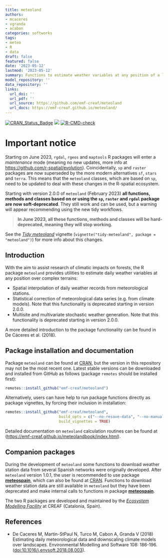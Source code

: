 ```yaml
---
title: meteoland
authors:
- mcaceres
- vgranda
- acabon
categories: softworks
tags:
- meteo
- R
- data
draft: false
featured: false
date: '2023-05-12'
lastmod: '2023-05-12'
summary: Functions to estimate weather variables at any position of a landscape
model_repository: ''
data_repository: ''
links:
  url_doi: ''
  url_pdf: ''
  url_source: https://github.com/emf-creaf/meteoland
  url_docs: https://emf-creaf.github.io/meteoland/
---
```

[![CRAN_Status_Badge](http://www.r-pkg.org/badges/version/meteoland)](https://cran.r-project.org/package=meteoland)
[![](https://cranlogs.r-pkg.org/badges/meteoland)](https://cran.rstudio.com/web/packages/meteoland/index.html)
[![R-CMD-check](https://github.com/emf-creaf/meteoland/workflows/R-CMD-check/badge.svg)](https://github.com/emf-creaf/meteoland/actions)

# Important notice

Starting on June 2023, `rgdal`, `rgeos` and `maptools` R packages will
enter a *maintenance* mode (meaning no new updates, more info at
<https://github.com/r-spatial/evolution>). Coincidentally, `sp` and
`raster` packages are now superseded by the more modern alternatives
`sf`, `stars` and `terra`. This means that the `meteoland` classes,
which are based on `sp`, need to be updated to deal with these changes
in the R-spatial ecosystem.

Starting with version 2.0.0 of `meteoland` (February 2023) **all
functions, methods and classes based on or using the `sp`, `raster` and
`rgdal` package are now soft-deprecated**. They still work and can be
used, but a warning will appear recommending using the new tidy
workflows.

> **In June 2023, all these functions, methods and classes will be
> hard-deprecated, meaning they will stop working.**

See the [*Tidy
meteoland*](https://emf-creaf.github.io/meteoland/articles/tidy-meteoland.html)
vignette (`vignette("tidy-meteoland", package = "meteoland")`) for more
info about this changes.

## Introduction

With the aim to assist research of climatic impacts on forests, the R
package `meteoland` provides utilities to estimate daily weather
variables at any position over complex terrains:

-   Spatial interpolation of daily weather records from meteorological
    stations.
-   Statistical correction of meteorological data series (e.g. from
    climate models). Note that this functionality is deprecated starting
    in version 2.0.0.
-   Multisite and multivariate stochastic weather generation. Note that
    this functionality is deprecated starting in version 2.0.0.

A more detailed introduction to the package functionality can be found
in De Cáceres et al. (2018).

## Package installation and documentation

Package `meteoland` can be found at [CRAN](https://cran.r-project.org/),
but the version in this repository may not be the most recent one.
Latest stable versions can be downloaded and installed from GitHub as
follows (package `remotes` should be installed first):

``` r
remotes::install_github("emf-creaf/meteoland")
```

Alternatively, users can have help to run package functions directly as
package vignettes, by forcing their inclusion in installation:

``` r
remotes::install_github("emf-creaf/meteoland", 
                        build_opts = c("--no-resave-data", "--no-manual"),
                        build_vignettes = TRUE)
```

Detailed documentation on `meteoland` calculation routines can be found
at (<https://emf-creaf.github.io/meteolandbook/index.html>).

## Companion packages

During the development of `meteoland` some functions to download weather
station data from several Spanish networks were originally developed.
After `meteoland` version 1.0.1, the user is recommended to use package
[**meteospain**](https://emf-creaf.github.io/meteospain/), which can
also be found at
[CRAN](https://cran.rstudio.com/web/packages/meteospain/index.html).
Functions to download weather station data are still available in
`meteoland` but they have been deprecated and make internal calls to
functions in package
[**meteospain**](https://emf-creaf.github.io/meteospain/).

The two R packages are developed and maintained by the [*Ecosystem
Modelling Facility*](https://emf.creaf.cat) at CREAF (Catalonia, Spain).

## References

-   De Caceres M, Martin-StPaul N, Turco M, Cabon A, Granda V (2018)
    Estimating daily meteorological data and downscaling climate models
    over landscapes. Environmental Modelling and Software 108: 186-196.
    (<doi:10.1016/j.envsoft.2018.08.003>).
